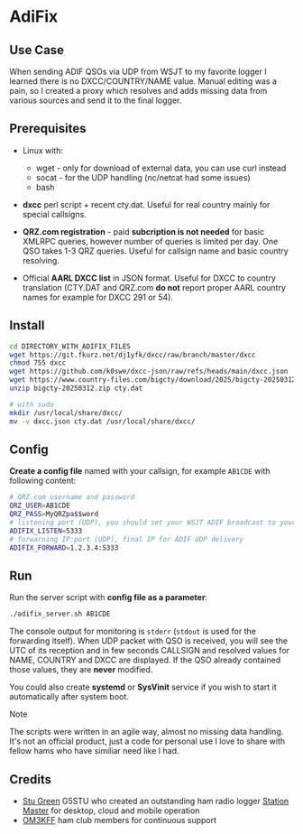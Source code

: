 # AdiFix

## Use Case

When sending ADIF QSOs via UDP from WSJT to my favorite logger I learned there is no DXCC/COUNTRY/NAME value. Manual editing was a pain, so I created a proxy which resolves and adds missing data from various sources and send it to the final logger.

## Prerequisites

* Linux with:
  * wget - only for download of external data, you can use curl instead
  * socat - for the UDP handling (nc/netcat had some issues)
  * bash

* **dxcc** perl script + recent cty.dat. Useful for real country mainly for special callsigns.

* **QRZ.com registration** - paid **subcription is not needed** for basic XMLRPC queries, however number of queries is limited per day. One QSO takes 1-3 QRZ queries. Useful for callsign name and basic country resolving.

* Official **AARL DXCC list** in JSON format. Useful for DXCC to country translation (CTY.DAT and QRZ.com **do not** report proper AARL country names for example for DXCC 291 or 54).

## Install

```bash
cd DIRECTORY_WITH_ADIFIX_FILES
wget https://git.fkurz.net/dj1yfk/dxcc/raw/branch/master/dxcc
chmod 755 dxcc
wget https://github.com/k0swe/dxcc-json/raw/refs/heads/main/dxcc.json
wget https://www.country-files.com/bigcty/download/2025/bigcty-20250312.zip # check for the latest ZIP file at https://www.country-files.com/category/big-cty/
unzip bigcty-20250312.zip cty.dat

# with sudo
mkdir /usr/local/share/dxcc/
mv -v dxcc.json cty.dat /usr/local/share/dxcc/
```

## Config

**Create a config file** named with your callsign, for example `AB1CDE` with following content:
```bash
# QRZ.com username and password
QRZ_USER=AB1CDE
QRZ_PASS=MyQRZpa$$word
# listening port (UDP), you should set your WSJT ADIF broadcast to your machine and this port
ADIFIX_LISTEN=5333
# forwarning IP:port (UDP), final IP for ADIF UDP delivery
ADIFIX_FORWARD=1.2.3.4:5333
```

## Run

Run the server script with **config file as a parameter**:
```bash
./adifix_server.sh AB1CDE
```
The console output for monitoring is `stderr` (`stdout` is used for the forwarding itself). When UDP packet with QSO is received, you will see the UTC of its reception and in few seconds CALLSIGN and resolved values for NAME, COUNTRY and DXCC are displayed. If the QSO already contained those values, they are **never** modified.

You could also create **systemd** or **SysVinit** service if you wish to start it automatically after system boot.

> [!NOTE]
> The scripts were written in an agile way, almost no missing data handling. It's not an official product, just a code for personal use I love to share with fellow hams who have similiar need like I had.

## Credits

* [Stu Green](https://www.youtube.com/@G5STU) G5STU who created an outstanding ham radio logger [Station Master](https://stationmasterpro.com/) for desktop, cloud and mobile operation
* [OM3KFF](https://om3kff.sk/) ham club members for continuous support
